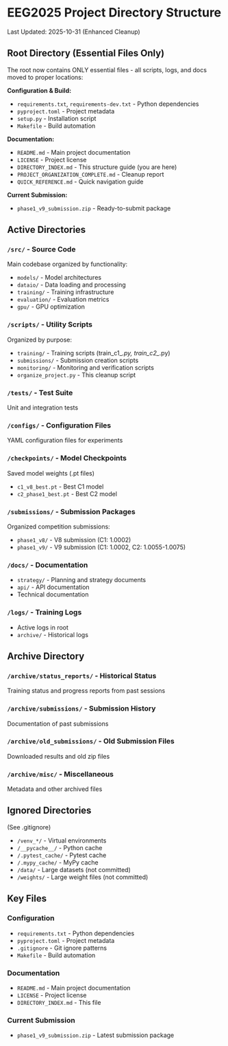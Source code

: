 # EEG2025 Project Directory Structure
Last Updated: 2025-10-31 (Enhanced Cleanup)

## Root Directory (Essential Files Only)
The root now contains ONLY essential files - all scripts, logs, and docs moved to proper locations:

**Configuration & Build:**
- `requirements.txt`, `requirements-dev.txt` - Python dependencies
- `pyproject.toml` - Project metadata
- `setup.py` - Installation script
- `Makefile` - Build automation

**Documentation:**
- `README.md` - Main project documentation
- `LICENSE` - Project license
- `DIRECTORY_INDEX.md` - This structure guide (you are here)
- `PROJECT_ORGANIZATION_COMPLETE.md` - Cleanup report
- `QUICK_REFERENCE.md` - Quick navigation guide

**Current Submission:**
- `phase1_v9_submission.zip` - Ready-to-submit package

## Active Directories

### `/src/` - Source Code
Main codebase organized by functionality:
- `models/` - Model architectures
- `dataio/` - Data loading and processing
- `training/` - Training infrastructure
- `evaluation/` - Evaluation metrics
- `gpu/` - GPU optimization

### `/scripts/` - Utility Scripts
Organized by purpose:
- `training/` - Training scripts (train_c1_*.py, train_c2_*.py)
- `submissions/` - Submission creation scripts
- `monitoring/` - Monitoring and verification scripts
- `organize_project.py` - This cleanup script

### `/tests/` - Test Suite
Unit and integration tests

### `/configs/` - Configuration Files
YAML configuration files for experiments

### `/checkpoints/` - Model Checkpoints
Saved model weights (.pt files)
- `c1_v8_best.pt` - Best C1 model
- `c2_phase1_best.pt` - Best C2 model

### `/submissions/` - Submission Packages
Organized competition submissions:
- `phase1_v8/` - V8 submission (C1: 1.0002)
- `phase1_v9/` - V9 submission (C1: 1.0002, C2: 1.0055-1.0075)

### `/docs/` - Documentation
- `strategy/` - Planning and strategy documents
- `api/` - API documentation
- Technical documentation

### `/logs/` - Training Logs
- Active logs in root
- `archive/` - Historical logs

## Archive Directory

### `/archive/status_reports/` - Historical Status
Training status and progress reports from past sessions

### `/archive/submissions/` - Submission History
Documentation of past submissions

### `/archive/old_submissions/` - Old Submission Files
Downloaded results and old zip files

### `/archive/misc/` - Miscellaneous
Metadata and other archived files

## Ignored Directories
(See .gitignore)
- `/venv_*/` - Virtual environments
- `/__pycache__/` - Python cache
- `/.pytest_cache/` - Pytest cache
- `/.mypy_cache/` - MyPy cache
- `/data/` - Large datasets (not committed)
- `/weights/` - Large weight files (not committed)

## Key Files

### Configuration
- `requirements.txt` - Python dependencies
- `pyproject.toml` - Project metadata
- `.gitignore` - Git ignore patterns
- `Makefile` - Build automation

### Documentation
- `README.md` - Main project documentation
- `LICENSE` - Project license
- `DIRECTORY_INDEX.md` - This file

### Current Submission
- `phase1_v9_submission.zip` - Latest submission package
